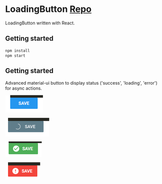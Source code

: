 # LoadingButton [Repo](https://github.com/React-Quiver/LoadingButton)

LoadingButton written with React.

## Getting started
```
npm install
npm start
```

## Getting started
Advanced material-ui button to display status ('success', 'loading', 'error') for async actions.

![drawing](./image/1.png)

![drawing](./image/2.png)

![drawing](./image/3.png)

![drawing](./image/4.png)
